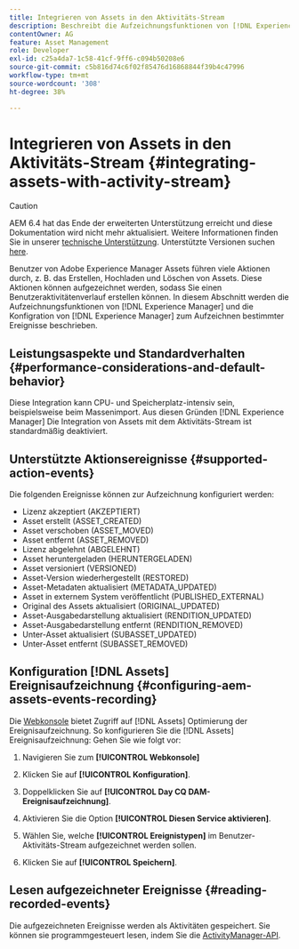 ```yaml
---
title: Integrieren von Assets in den Aktivitäts-Stream
description: Beschreibt die Aufzeichnungsfunktionen von [!DNL Experience Manager] und wie Sie [!DNL Experience Manager] , um bestimmte Ereignisse aufzuzeichnen.
contentOwner: AG
feature: Asset Management
role: Developer
exl-id: c25a4da7-1c58-41cf-9ff6-c094b50208e6
source-git-commit: c5b816d74c6f02f85476d16868844f39b4c47996
workflow-type: tm+mt
source-wordcount: '308'
ht-degree: 38%

---
```


# Integrieren von Assets in den Aktivitäts-Stream {#integrating-assets-with-activity-stream}

>[!CAUTION]
>
>AEM 6.4 hat das Ende der erweiterten Unterstützung erreicht und diese Dokumentation wird nicht mehr aktualisiert. Weitere Informationen finden Sie in unserer [technische Unterstützung](https://helpx.adobe.com/de/support/programs/eol-matrix.html). Unterstützte Versionen suchen [here](https://experienceleague.adobe.com/docs/?lang=de).

Benutzer von Adobe Experience Manager Assets führen viele Aktionen durch, z. B. das Erstellen, Hochladen und Löschen von Assets. Diese Aktionen können aufgezeichnet werden, sodass Sie einen Benutzeraktivitätenverlauf erstellen können. In diesem Abschnitt werden die Aufzeichnungsfunktionen von [!DNL Experience Manager] und die Konfigration von [!DNL Experience Manager] zum Aufzeichnen bestimmter Ereignisse beschrieben.

## Leistungsaspekte und Standardverhalten {#performance-considerations-and-default-behavior}

Diese Integration kann CPU- und Speicherplatz-intensiv sein, beispielsweise beim Massenimport. Aus diesen Gründen [!DNL Experience Manager] Die Integration von Assets mit dem Aktivitäts-Stream ist standardmäßig deaktiviert.

## Unterstützte Aktionsereignisse {#supported-action-events}

Die folgenden Ereignisse können zur Aufzeichnung konfiguriert werden:

* Lizenz akzeptiert (AKZEPTIERT)
* Asset erstellt (ASSET_CREATED)
* Asset verschoben (ASSET_MOVED)
* Asset entfernt (ASSET_REMOVED)
* Lizenz abgelehnt (ABGELEHNT)
* Asset heruntergeladen (HERUNTERGELADEN)
* Asset versioniert (VERSIONED)
* Asset-Version wiederhergestellt (RESTORED)
* Asset-Metadaten aktualisiert (METADATA_UPDATED)
* Asset in externem System veröffentlicht (PUBLISHED_EXTERNAL)
* Original des Assets aktualisiert (ORIGINAL_UPDATED)
* Asset-Ausgabedarstellung aktualisiert (RENDITION_UPDATED)
* Asset-Ausgabedarstellung entfernt (RENDITION_REMOVED)
* Unter-Asset aktualisiert (SUBASSET_UPDATED)
* Unter-Asset entfernt (SUBASSET_REMOVED)

## Konfiguration [!DNL Assets] Ereignisaufzeichnung {#configuring-aem-assets-events-recording}

Die [Webkonsole](/help/sites-deploying/configuring-osgi.md) bietet Zugriff auf [!DNL Assets] Optimierung der Ereignisaufzeichnung. So konfigurieren Sie die [!DNL Assets] Ereignisaufzeichnung: Gehen Sie wie folgt vor:

1. Navigieren Sie zum **[!UICONTROL Webkonsole]**

1. Klicken Sie auf **[!UICONTROL Konfiguration]**.

1. Doppelklicken Sie auf **[!UICONTROL Day CQ DAM-Ereignisaufzeichnung]**.

1. Aktivieren Sie die Option **[!UICONTROL Diesen Service aktivieren]**.

1. Wählen Sie, welche **[!UICONTROL Ereignistypen]** im Benutzer-Aktivitäts-Stream aufgezeichnet werden sollen.

1. Klicken Sie auf **[!UICONTROL Speichern]**.

## Lesen aufgezeichneter Ereignisse {#reading-recorded-events}

Die aufgezeichneten Ereignisse werden als Aktivitäten gespeichert. Sie können sie programmgesteuert lesen, indem Sie die [ActivityManager-API](https://helpx.adobe.com/experience-manager/6-4/sites/developing/using/reference-materials/javadoc/com/adobe/granite/activitystreams/ActivityManager.html).
